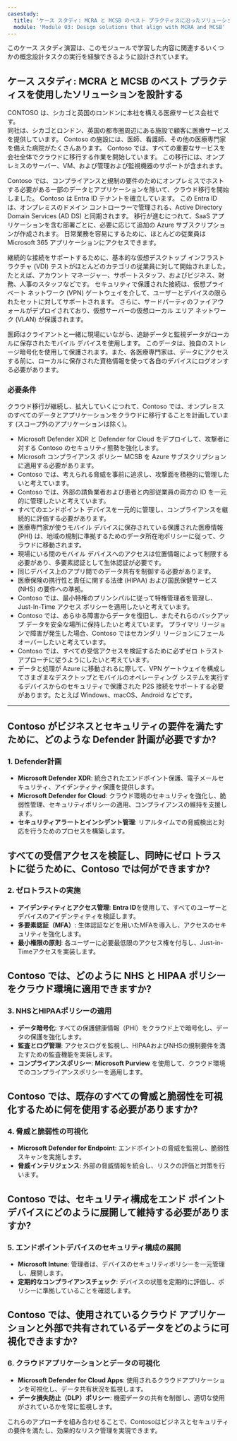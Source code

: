 ```yaml
---
casestudy:
  title: 'ケース スタディ: MCRA と MCSB のベスト プラクティスに沿ったソリューションを設計する'
  module: 'Module 03: Design solutions that align with MCRA and MCSB'
---
```


このケース スタディ演習は、このモジュールで学習した内容に関連するいくつかの概念設計タスクの実行を経験できるように設計されています。

## ケース スタディ: MCRA と MCSB のベスト プラクティスを使用したソリューションを設計する
 
CONTOSO は、シカゴと英国のロンドンに本社を構える医療サービス会社です。  
同社は、シカゴとロンドン、英国の都市圏周辺にある施設で顧客に医療サービスを提供しています。  Contoso の施設には、医師、看護師、その他の医療専門家を備えた病院がたくさんあります。 Contoso では、すべての重要なサービスを会社全体でクラウドに移行する作業を開始しています。 この移行には、オンプレミスのサーバー、VM、および管理および監視機器のサポートが含まれます。

Contoso では、コンプライアンスと規制の要件のためにオンプレミスでホストする必要がある一部のデータとアプリケーションを除いて、クラウド移行を開始しました。 Contoso は Entra ID テナントを確立しています。 この Entra ID は、オンプレミスのドメイン コントローラーで管理される、Active Directory Domain Services (AD DS) と同期されます。 移行が進むにつれて、SaaS アプリケーションを含む部署ごとに、必要に応じて追加の Azure サブスクリプションが作成されます。 日常業務を容易にするために、ほとんどの従業員は Microsoft 365 アプリケーションにアクセスできます。  
 
継続的な接続をサポートするために、基本的な仮想デスクトップ インフラストラクチャ (VDI) テストがほとんどのカテゴリの従業員に対して開始されました。たとえば、アカウント マネージャー、サポートスタッフ、およびビジネス、財務、人事のスタッフなどです。 セキュリティで保護された接続は、仮想プライベート ネットワーク (VPN) ゲートウェイを介して、ユーザーとデバイスの限られたセットに対してサポートされます。 さらに、サードパーティのファイアウォールがデプロイされており、仮想サーバーの仮想ローカル エリア ネットワーク (VLAN) が保護されます。  
 
医師はクライアントと一緒に現場にいながら、追跡データと監視データがローカルに保存されたモバイル デバイスを使用します。 このデータは、独自のストレージ暗号化を使用して保護されます。また、各医療専門家は、データにアクセスする前に、ローカルに保存された資格情報を使って各自のデバイスにログオンする必要があります。 
 
### 必要条件

クラウド移行が継続し、拡大していくにつれて、Contoso では、オンプレミスのすべてのデータとアプリケーションをクラウドに移行することを計画しています (スコープ外のアプリケーションは除く)。 

* Microsoft Defender XDR と Defender for Cloud をデプロイして、攻撃者に対する Contoso のセキュリティ態勢を強化します。
* Microsoft コンプライアンス ポリシー MCSB を Azure サブスクリプションに適用する必要があります。
* Contoso では、考えられる脅威を事前に追求し、攻撃面を積極的に管理したいと考えています。
* Contoso では、外部の請負業者および患者と内部従業員の両方の ID を一元的に管理したいと考えています。
* すべてのエンドポイント デバイスを一元的に管理し、コンプライアンスを継続的に評価する必要があります。 
* 医療専門家が使うモバイル デバイスに保存されている保護された医療情報 (PHI) は、地域の規制に準拠するためのデータ所在地ポリシーに従って、クラウドに移動されます。 
* 現場にいる間のモバイル デバイスへのアクセスは位置情報によって制限する必要があり、多要素認証として生体認証が必要です。
* 同じデバイス上のアプリ間でのデータ共有を制御する必要があります。  
* 医療保険の携行性と責任に関する法律 (HIPAA) および国民保健サービス (NHS) の要件への準拠。 
* Contoso では、最小特権のプリンシパルに従って特権管理者を管理し、Just-In-Time アクセス ポリシーを適用したいと考えています。 
* Contoso では、あらゆる障害からデータを復旧し、またそれらのバックアップ データを安全な場所に保持したいと考えています。 プライマリ リージョンで障害が発生した場合、Contoso ではセカンダリ リージョンにフェールオーバーしたいと考えています。 
* Contoso では、すべての受信アクセスを検証するために必ずゼロ トラスト アプローチに従うようにしたいと考えています。
* データと処理が Azure に移動されるに際して、VPN ゲートウェイを構成してさまざまなデスクトップとモバイルのオペレーティング システムを実行するデバイスからのセキュリティで保護された P2S 接続をサポートする必要があります。たとえば Windows、macOS、Android などです。  

---

## Contoso がビジネスとセキュリティの要件を満たすために、どのような Defender 計画が必要ですか? 

### 1. Defender計画  
- **Microsoft Defender XDR**: 統合されたエンドポイント保護、電子メールセキュリティ、アイデンティティ保護を提供します。  
- **Microsoft Defender for Cloud**: クラウド環境のセキュリティを強化し、脆弱性管理、セキュリティポリシーの適用、コンプライアンスの維持を支援します。  
- **セキュリティアラートとインシデント管理**: リアルタイムでの脅威検出と対応を行うためのプロセスを構築します。  

## すべての受信アクセスを検証し、同時にゼロ トラストに従うために、Contoso では何ができますか? 

### 2. ゼロトラストの実施  
- **アイデンティティとアクセス管理**: **Entra ID**を使用して、すべてのユーザーとデバイスのアイデンティティを検証します。  
- **多要素認証（MFA）**: 生体認証などを用いたMFAを導入し、アクセスのセキュリティを強化します。  
- **最小権限の原則**: 各ユーザーに必要最低限のアクセス権を付与し、Just-in-Timeアクセスを実装します。  

## Contoso では、どのように NHS と HIPAA ポリシーをクラウド環境に適用できますか? 

### 3. NHSとHIPAAポリシーの適用  
- **データ暗号化**: すべての保護健康情報（PHI）をクラウド上で暗号化し、データの保護を強化します。  
- **監査とログ管理**: アクセスログを監視し、HIPAAおよびNHSの規制要件を満たすための監査機能を実装します。  
- **コンプライアンスポリシー**: **Microsoft Purview** を使用して、クラウド環境でのコンプライアンスポリシーを適用します。  

## Contoso では、既存のすべての脅威と脆弱性を可視化するために何を使用する必要がありますか? 

### 4. 脅威と脆弱性の可視化  
- **Microsoft Defender for Endpoint**: エンドポイントの脅威を監視し、脆弱性スキャンを実施します。  
- **脅威インテリジェンス**: 外部の脅威情報を統合し、リスクの評価と対策を行います。  

## Contoso では、セキュリティ構成をエンド ポイント デバイスにどのように展開して維持する必要がありますか? 

### 5. エンドポイントデバイスのセキュリティ構成の展開  
- **Microsoft Intune**: 管理者は、デバイスのセキュリティポリシーを一元管理し、展開します。  
- **定期的なコンプライアンスチェック**: デバイスの状態を定期的に評価し、ポリシーに準拠していることを確認します。  

## Contoso では、使用されているクラウド アプリケーションと外部で共有されているデータをどのように可視化できますか?

### 6. クラウドアプリケーションとデータの可視化  
- **Microsoft Defender for Cloud Apps**: 使用されるクラウドアプリケーションを可視化し、データ共有状況を監視します。  
- **データ損失防止（DLP）ポリシー**: 機密データの共有を制御し、適切な使用がされているかを常に監視します。  
  
これらのアプローチを組み合わせることで、Contosoはビジネスとセキュリティの要件を満たし、効果的なリスク管理を実現できます。  
